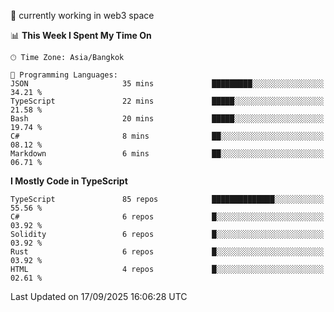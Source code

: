 🔭 currently working in web3 space

<!--START_SECTION:waka-->
📊 **This Week I Spent My Time On** 

```text
🕑︎ Time Zone: Asia/Bangkok

💬 Programming Languages: 
JSON                     35 mins             █████████░░░░░░░░░░░░░░░░   34.21 % 
TypeScript               22 mins             █████░░░░░░░░░░░░░░░░░░░░   21.58 % 
Bash                     20 mins             █████░░░░░░░░░░░░░░░░░░░░   19.74 % 
C#                       8 mins              ██░░░░░░░░░░░░░░░░░░░░░░░   08.12 % 
Markdown                 6 mins              ██░░░░░░░░░░░░░░░░░░░░░░░   06.71 % 
```

**I Mostly Code in TypeScript** 

```text
TypeScript               85 repos            ██████████████░░░░░░░░░░░   55.56 % 
C#                       6 repos             █░░░░░░░░░░░░░░░░░░░░░░░░   03.92 % 
Solidity                 6 repos             █░░░░░░░░░░░░░░░░░░░░░░░░   03.92 % 
Rust                     6 repos             █░░░░░░░░░░░░░░░░░░░░░░░░   03.92 % 
HTML                     4 repos             █░░░░░░░░░░░░░░░░░░░░░░░░   02.61 % 
```




 Last Updated on 17/09/2025 16:06:28 UTC
<!--END_SECTION:waka-->
